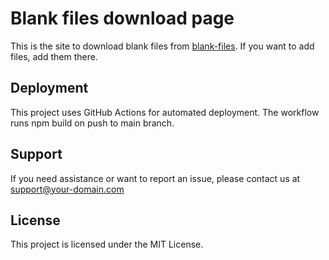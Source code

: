 # Blank files download page

This is the site to download blank files from [blank-files](https://github.com/filearchitect/blank-files). If you want to add files, add them there.

## Deployment

This project uses GitHub Actions for automated deployment. The workflow runs npm build on push to main branch.

## Support

If you need assistance or want to report an issue, please contact us at support@your-domain.com

## License

This project is licensed under the MIT License.
